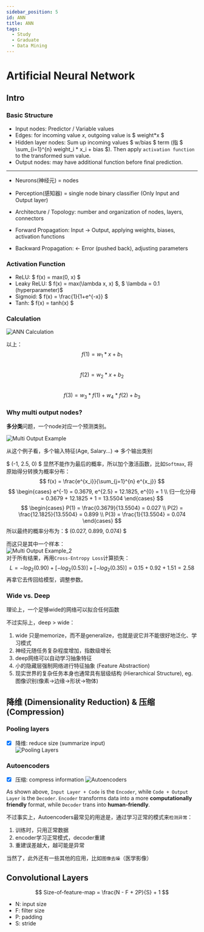 ```yaml
---
sidebar_position: 5
id: ANN
title: ANN
tags:
  - Study
  - Graduate
  - Data Mining
---
```


# Artificial Neural Network

## Intro

### Basic Structure

- Input nodes: Predictor / Variable values
- Edges: for incoming value $x$, outgoing value is $ weight*x $
- Hidden layer nodes: Sum up incoming values $ w/bias $ term (指 $ \sum_{i=1}^{n} weight_i * x_i + bias $). Then apply `activation function` to the transformed sum value.
- Output nodes: may have additional function before final prediction.

--------------------------------

- Neurons(神经元) = nodes
- Perception(感知器) = single node binary classifier (Only Input and Output layer)
- Architecture / Topology: number and organization of nodes, layers, connectors

- Forward Propagation: Input → Output, applying weights, biases, activation functions
- Backward Propagation: ← Error (pushed back), adjusting parameters

### Activation Function
- ReLU: $ f(x) = max(0, x) $
- Leaky ReLU: $ f(x) = max(\lambda x, x) $, $ \lambda = 0.1 (hyperparameter)$
- Sigmoid: $ f(x) = \frac{1}{1+e^{-x}} $
- Tanh: $ f(x) = tanh(x) $

### Calculation
![ANN Calculation](https://jcqn.oss-cn-beijing.aliyuncs.com/img_blog/514DM/514DM_6.png)

以上：  
$$ f(1) = w_1 * x + b_1 $$  
$$ f(2) = w_2 * x + b_2 $$  
$$ f(3) = w_3 * f(1) + w_4 * f(2) + b_3 $$

### Why multi output nodes?
**多分类**问题，一个node对应一个预测类别。

![Multi Output Example](https://jcqn.oss-cn-beijing.aliyuncs.com/img_blog/514DM/514DM_7.png)

从这个例子看，多个输入特征(Age, Salary...) => 多个输出类别

$ (-1, 2.5, 0) $ 显然不能作为最后的概率，所以加个激活函数，比如`Softmax`, 将原始得分转换为概率分布：  
$$ f(x) = \frac{e^{x_i}}{\sum_{j=1}^{n} e^{x_j}} $$
$$
\begin{cases}
  e^{-1} = 0.3679, e^{2.5} = 12.1825, e^{0} = 1 \\
  归一化分母 = 0.3679 + 12.1825 + 1 = 13.5504
\end{cases}
$$
$$
\begin{cases}
  P(1) = \frac{0.3679}{13.5504} = 0.027 \\
  P(2) = \frac{12.1825}{13.5504} = 0.899 \\
  P(3) = \frac{1}{13.5504} = 0.074
\end{cases}
$$
所以最终的概率分布为：$ (0.027, 0.899, 0.074) $

而这只是其中一个样本：  
![Multi Output Example_2](https://jcqn.oss-cn-beijing.aliyuncs.com/img_blog/514DM/514DM_8.png)  
对于所有结果，再用`Cross-Entropy Loss`计算损失：
$$ L = -log_2(0.90) + [-log_2(0.53)] + [-log_2(0.35)] = 0.15 + 0.92 + 1.51 = 2.58 $$
再拿它去传回给模型，调整参数。

### Wide vs. Deep

理论上，一个足够wide的网络可以拟合任何函数

不过实际上，deep > wide：
1. wide 只是memorize，而不是generalize，也就是说它并不能很好地泛化、学习模式
2. 神经元随任务复杂程度增加，指数级增长
3. deep网络可以自动学习抽象特征
4. 小的隐藏层强制网络进行特征抽象 (Feature Abstraction)
5. 现实世界的复杂任务本身也通常具有层级结构 (Hierarchical Structure), eg. 图像识别(像素->边缘->形状->物体)


## 降维 (Dimensionality Reduction) & 压缩 (Compression)

### Pooling layers
- [x] 降维: reduce size (summarize input)  
![Pooling Layers](https://jcqn.oss-cn-beijing.aliyuncs.com/img_blog/514DM/514DM_9.png)

### Autoencoders
- [x] 压缩: compress information
![Autoencoders](https://jcqn.oss-cn-beijing.aliyuncs.com/img_blog/514DM/514DM_10.png)

As shown above, `Input Layer + Code` is the `Encoder`, while `Code + Output Layer` is the `Decoder`.
`Encoder` transforms data into a more **computationally friendly** format, while `Decoder` trans into **human-friendly**.

不过事实上，Autoencoders最常见的用途是，通过学习正常的模式来`检测异常`：
1. 训练时，只用正常数据
2. encoder学习正常模式，decoder重建
3. 重建误差越大，越可能是异常

当然了，此外还有一些其他的应用，比如`图像去噪`（医学影像）


## Convolutional Layers

$$
Size-of-feature-map = \frac{N - F + 2P}{S} + 1
$$
- N: input size
- F: filter size
- P: padding
- S: stride

